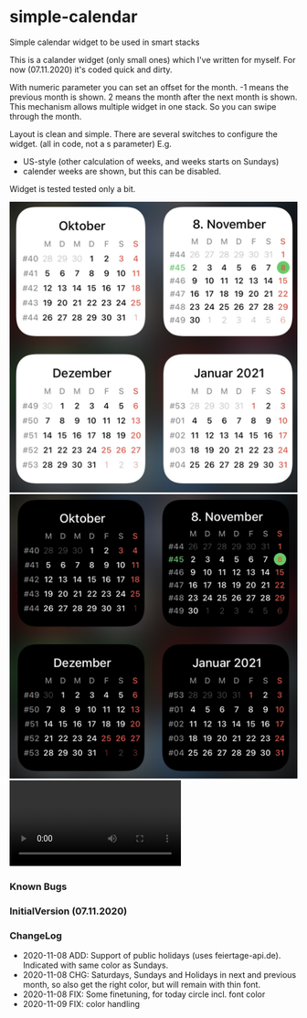 # simple-calendar
Simple calendar widget to be used in smart stacks

This is a calander widget (only small ones) which I've written for myself. 
For now (07.11.2020) it's coded quick and dirty.

With numeric parameter you can set an offset for the month.
-1 means the previous month is shown.
2 means the month after the next month is shown.
This mechanism allows multiple widget in one stack. So you can swipe through the month.

Layout is clean and simple.
There are several switches to configure the widget. (all in code, not a s parameter)
E.g. 
  * US-style (other calculation of weeks, and weeks starts on Sundays)
  * calender weeks are shown, but this can be disabled.

Widget is tested tested only a bit.

![](hell.jpg)
![](dunkel.jpg)
![](stack.mov)

### Known Bugs


### InitialVersion (07.11.2020)


### ChangeLog
- 2020-11-08 ADD: Support of public holidays (uses feiertage-api.de). Indicated with same color as Sundays.
- 2020-11-08 CHG: Saturdays, Sundays and Holidays in next and previous month, so also get the right color, but will remain with thin font.
- 2020-11-08 FIX: Some finetuning, for today circle incl. font color
- 2020-11-09 FIX: color handling
